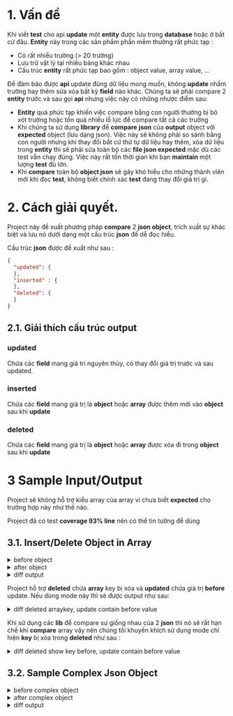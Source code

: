 # 1. Vấn đề
Khi viết **test** cho api **update** một **entity** được lưu trong **database** hoặc ở bất cứ đâu.
**Entity** này trong các sản phẩm phần mềm thường rất phức tạp :
- Có rất nhiều trường (> 20 trường)
- Lưu trữ vật lý tại nhiều bảng khác nhau
- Cấu trúc **entity** rất phức tạp bao gồm : object value, array value, ...

Để đảm bảo được **api** update đúng dữ liệu mong muốn, không **update** nhầm trường hay thêm sửa xóa bất kỳ **field** nào khác.
Chúng ta sẽ phải compare 2 **entity** trước và sau gọi **api** nhưng việc này có những nhược điểm sau:
- **Entity** quá phức tạp khiến việc compare bằng con người thường bị bỏ xót trường hoặc tốn quá nhiều lỗ lực để compare tất cả các trường
- Khi chúng ta sử dụng **library** để **compare** **json** của **output** object với **expected** object (lưu dạng json). Việc này 
sẽ không phải so sánh bằng con người nhưng khi thay đổi bất cứ thứ tự dữ liệu hay thêm, xóa dữ liệu trong **entity** thì sẽ phải sửa
toàn bộ các **file json expected** mặc dù các test vẫn chạy đúng. Việc này rất tốn thời gian khi bạn **maintain** một lượng **test** đủ lớn.
- Khi **compare** toàn bộ **object json** sẽ gây khó hiểu cho những thành viên mới khi đọc **test**, không biết chính xác **test** đang thay đổi 
giá trị gì.

# 2. Cách giải quyết.
Project này đề xuất phương pháp **compare** 2 **json object**, trích xuất sự khác biệt và lưu nó dưới dạng một cấu trúc **json** 
để dễ đọc hiểu.

Cấu trúc **json** được đề xuất như sau :
```json
{
  "updated": {
  },
  "inserted" : {
  },
  "deleted": {
  }
}
```

## 2.1. Giải thích cấu trúc output
### updated 
Chứa các **field** mang giá tri nguyên thủy, có thay đổi giá trị trước và sau updated.

### inserted
Chứa các **field** mang giá trị là **object** hoặc **array** được thêm mới vào **object** sau khi **update**

### deleted
Chứa các **field** mang giá trị là **object** hoặc **array** được xóa đi trong **object** sau khi **update**

# 3 Sample Input/Output
Project sẽ không hỗ trợ kiểu array của array vì chưa biết **expected** cho trường hợp này như thế nào.

Project đã có test **coverage 93% line** nên có thể tin tưởng để dùng
## 3.1. Insert/Delete Object in Array
<details>
  <summary>before object</summary>

```json
{
  "plants": [
    {
      "plantId": "1",
      "name": "plant1"
    },
    {
      "plantId": "2",
      "name": "plant2"
    },
    {
      "plantId": "3",
      "name": "plant3"
    }
  ],
  "demtv": 11
}
```
</details>


<details>
  <summary>after object</summary>

```json
{
  "plants": [
    {
      "plantId": "1",
      "name": "plant11"
    },
    {
      "plantId": "3",
      "name": "plant3"
    },
    {
      "plantId": "4",
      "name": "plant4"
    }
  ],
  "demtv": 11
}
```

</details>

<details>
  <summary>diff output</summary>

```json
{
  "updated": {
    "plants.plantId.1.name": {
      "before": "plant1",
      "after": "plant11"
    }
  },
  "deleted": {
    "plants.plantId.2": {
      "plantId": "2",
      "name": "plant2"
    }
  },
  "inserted": {
    "plants.plantId.4": {
      "plantId": "4",
      "name": "plant4"
    }
  }
}
```
</details>

Project hỗ trợ **deleted** chứa **array** key bị xóa và **updated** chứa giá trị **before** update. Nếu dùng mode này thì sẽ được
output như sau:

<details>
  <summary>diff deleted arraykey, update contain before value</summary>

```json
{
  "updated": {
    "plants.plantId.1.name": {
      "before": "plant1",
      "after": "plant11"
    }
  },
  "deleted": {
    "keys": [
      "plants.plantId.2"
    ]
  },
  "inserted": {
    "plants.plantId.4": {
      "plantId": "4",
      "name": "plant4"
    }
  }
}
```
</details>

Khi sử dụng các **lib** để compare sự giống nhau của 2 **json** thì nó sẽ rất hạn chế khi **compare** array vậy nên chúng tôi khuyến khích sử dụng 
mode chỉ hiện **key** bị xóa trong **deleted** như sau :


<details>
  <summary>diff deleted show key before, update contain before value</summary>

```json
{
  "updated": {
    "plants.plantId.1.name": {
      "before": "plant1",
      "after": "plant11"
    }
  },
  "deleted": {
    "plants.plantId.2": 1
  },
  "inserted": {
    "plants.plantId.4": {
      "plantId": "4",
      "name": "plant4"
    }
  }
}
```
</details>

## 3.2. Sample Complex Json Object

<details>
  <summary>before complex object</summary>

```json
{
  "project": "json_diff",
  "publisher": {
    "name": "garena",
    "year": 2010
  },
  "outerArr": [
    {
      "id": "lol",
      "info": {
        "version": "1.0",
        "innerArr": [
          {
            "id": 1,
            "game": "lol"
          }
        ]
      }
    },
    {
      "id": "tc",
      "info": {
        "version": "1.0",
        "innerArr": [
          {
            "id": 1,
            "game": "tc1"
          },
          {
            "id": 2,
            "game": "tc2"
          }
        ]
      }
    },
    {
      "id": "dota",
      "info": {
        "version": "1.0",
        "innerArr": [
          {
            "id": 1,
            "game": "dota"
          }
        ]
      }
    }
  ]
}

```

</details>


<details>
  <summary>after complex object</summary>

```json
{
  "project": "json_diff",
  "publisher": null,
  "outerArr": [
    {
      "id": "lol1",
      "info": {
        "version": "1.0",
        "innerArr": [
          {
            "id": 1,
            "game": "lol"
          }
        ]
      }
    },
    {
      "id": "dota",
      "info": {
        "version": "2.0",
        "innerArr": []
      }
    },
    {
      "id": "tc",
      "info": {
        "version": "1.0",
        "innerArr": [
          {
            "id": 1,
            "game": "tc11"
          },
          {
            "id": 3,
            "game": "tc3"
          }
        ]
      }
    }
  ]
}
```

</details>

<details>
  <summary>diff output</summary>

```json
{
  "updated": {
    "outerArr.id.dota.info.version": {
      "before": "1.0",
      "after": "2.0"
    },
    "outerArr.id.tc.info.innerArr.id.1.game": {
      "before": "tc1",
      "after": "tc11"
    }
  },
  "deleted": {
    "outerArr.id.dota.info.innerArr": 1,
    "outerArr.id.tc.info.innerArr.id.2": 1,
    "publisher": 1,
    "outerArr.id.lol": 1
  },
  "inserted": {
    "outerArr.id.lol1": {
      "id": "lol1",
      "info": {
        "version": "1.0",
        "innerArr": [
          {
            "id": 1,
            "game": "lol"
          }
        ]
      }
    },
    "outerArr.id.tc.info.innerArr.id.3": {
      "id": 3,
      "game": "tc3"
    }
  }
}
```

</details>
